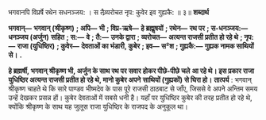 भगवानपि विप्रर्षे रथेन सधनञ्जय: । स तैव्र्यरोचत नृप: कुवेर इव गुह्यकै: ॥ ३॥ **शब्दार्थ** 

**भगवान्—** **भगवान् (श्रीकृष्ण)** **; अपि—** **भी** **; विप्र-ऋषे—** **हे ब्रह्मॢषयों** **; रथेन—** **रथ पर** **; स-धनञ्जय:—** **धनञ्जय (अर्जुन)** **सहित** **; स:—** **वे** **; तै:—** **उनके द्वारा** **; व्यरोचत—** **अत्यन्त राजसी प्रतीत हो रहे थे** **; नृप:—** **राजा (युधिष्ठिर)** **; कुवेर—** **देवताओं का भंडारी, कुबेर** **; इव—** **स²श** **; गुह्यकै:—** **गुह्यक नामक साथियों से।** **.** 

**हे ब्रह्मर्षी, भगवान् श्रीकृष्ण भी, अर्जुन के साथ रथ पर सवार होकर पीछे-पीछे चले** **आ रहे थे। इस प्रकार राजा युधिष्ठिर अत्यन्त राजसी प्रतीत हो रहे थे, मानो कुबेर अपने** **साथियों (गुह्यकों) से घिरा हो।** **तात्पर्य** : भगवान् श्रीकृष्ण चाहते थे कि सारे पाण्डव भीष्मदेव के पास पूरे राजसी ठाठबाट से जाँए, जिससे वे अपने अन्तिम समय उन्हें देखकर प्रसन्न हों। कुबेर देवताओं में सबसे धनी है। यहाँ पर युधिष्ठिर कुबेर की तरह प्रतीत हो रहे थे, क्योंकि श्रीकृष्ण के साथ यह जुलूस राजा युधिष्ठिर के राजपद के अनुकूल था। 
